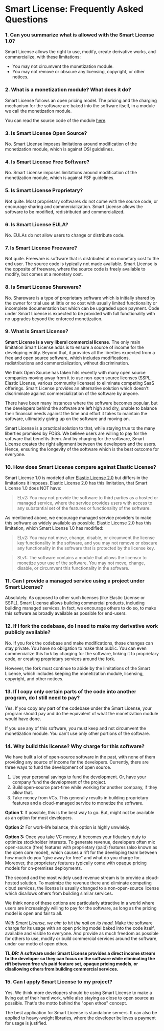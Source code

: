 # Smart License: Frequently Asked Questions

### 1. Can you summarize what is allowed with the Smart License 1.0?

Smart License allows the right to use, modify, create derivative works, and
commercialize, with these limitations:

- You may not circumvent the monetization module.
- You may not remove or obscure any licensing, copyright, or other notices.

### 2. What is a monetization module? What does it do?

Smart License follows an open pricing model. The pricing and the charging
mechanism for the software are baked into the software itself, in a module we
call the monetization module.

You can read the source code of the module [here](/billing).

### 3. Is Smart License Open Source?

No. Smart License imposes limitations around modification of the monetization
module, which is against OSI guidelines.

### 4. Is Smart License Free Software?

No. Smart License imposes limitations around modification of the monetization
module, which is against FSF guidelines.

### 5. Is Smart License Proprietary?

Not quite. Most proprietary softwares do not come with the source code, or
encourage sharing and commercialization. Smart License allows the software to be
modified, redistributed and commercialized.

### 6. Is Smart License EULA?

No. EULAs do not allow users to change or distribute code.

### 7. Is Smart License Freeware?

Not quite. Freeware is software that is distributed at no monetary cost to the
end user. The source code is typically not made available. Smart License is the
opposite of freeware, where the source code is freely available to modify, but
comes at a monetary cost.

### 8. Is Smart License Shareware?

No. Shareware is a type of proprietary software which is initially shared by the
owner for trial use at little or no cost with usually limited functionality or
incomplete documentation but which can be upgraded upon payment. Code under
Smart License is expected to be provided with full functionality with no
upgrades beyond the enforced monetization.

### 9. What is Smart License?

**Smart License is a very liberal commercial license.** The only main limitation
Smart License adds is to ensure a source of income for the developing entity.
Beyond that, it provides all the liberties expected from a free and open source
software, which includes modifications, redistributions and commercialization,
without discrimination.

We think Open Source has taken hits recently with many open source companies
moving away from it to use non-open source licenses (SSPL, Elastic License,
various community licenses) to eliminate competing SaaS offerings. Smart License
provides an alternative solution which doesn't discriminate against
commercialization of the software by anyone.

There have been many instances where the software becomes popular, but the
developers behind the software are left high and dry, unable to balance their
financial needs against the time and effort it takes to maintain the software,
ultimately giving up on the software and moving on.

Smart License is a practical solution to that, while staying true to the many
liberties promised by FOSS. We believe users are willing to pay for the software
that benefits them. And by charging for the software, Smart License creates the
right alignment between the developers and the users. Hence, ensuring the
longevity of the software which is the best outcome for everyone.

### 10. How does Smart License compare against Elastic License?

Smart License 1.0 is modeled after [Elastic License
2.0](https://www.elastic.co/licensing/elastic-license) but differs in the
limitations it imposes. Elastic License 2.0 has this limitation, that Smart
License 1.0 does NOT have:

> ELv2: You may not provide the software to third parties as a hosted or managed
  service, where the service provides users with access to any substantial set of
  the features or functionality of the software.

As mentioned above, we encourage managed service providers to make this software
as widely available as possible. Elastic License 2.0 has this limitation, which
Smart License 1.0 has modified:

> ELv2: You may not move, change, disable, or circumvent the license key
  functionality in the software, and you may not remove or obscure any
  functionality in the software that is protected by the license key.

> SLv1: The software contains a module that allows the licensor to monetize your use of
  the software. You may not move, change, disable, or circumvent this functionality
  in the software.

### 11. Can I provide a managed service using a project under Smart License?

Absolutely. As opposed to other such licenses (like Elastic License or
SSPL), Smart License allows building commercial products, including building
managed services. In fact, we encourage others to do so, to make
this software as broadly available as possible for end-users.

### 12. If I fork the codebase, do I need to make my derivative work publicly available?

No. If you fork the codebase and make modifications, those changes can stay
private. You have no obligation to make that public. You can even commercialize
this fork by charging for the software, linking it to proprietary code, or
creating proprietary services around the fork.

However, the fork must continue to abide by the limitations of the Smart
License, which includes keeping the monetization module, licensing, copyright,
and other notices.

### 13. If I copy only certain parts of the code into another program, do I still need to pay?

Yes. If you copy any part of the codebase under the Smart License,
your program should pay and do the equivalent of what the monetization module
would have done.

If you use any of this software, you must keep and not circumvent the
monetization module. You can't use only other portions of the software.

### 14. Why build this license? Why charge for this software?

We have built a lot of open-source software in the past, with none of them
providing any source of income for the developers. Currently, there are three ways
to fund the development of open source.

1. Use your personal savings to fund the development. Or, have your company fund
    the development of the project.
2. Build open-source part-time while working for another company, if they allow that.
3. Take money from VCs. This generally results in building proprietary features
    and a cloud-managed service to monetize the software.

**Option 1:** If possible, this is the best way to go. But, might not be available as an
option for most developers.

**Option 2:** For work-life balance, this option is highly unwieldy.

**Option 3:** Once you take VC money, it becomes your fiduciary duty to
    optimize stockholder interests. To generate revenue, developers often mix
    open-source (free) features with proprietary (paid) features (also known as
    the open core model), which causes a rift for the developing team between
    how much do you "give away for free" and what do you charge for. Moreover,
    the proprietary features typically come with opaque pricing models for
    on-premises deployments.

The second and the most widely used revenue stream is to provide a cloud-hosted
    solution. To maximize the revenue there and eliminate competing cloud
    services, the license is usually changed to a non-open-source license which
    disallows others from building similar services.

We think none of these options are particularly attractive in a world where
users are increasingly willing to pay for the software, as long as the pricing
model is open and fair to all.

*With Smart License, we aim to hit the nail on its head.* Make the software charge
for its usage with an open pricing model baked into the code itself, available
and visible to everyone. And provide as much freedom as possible for others to
use, modify or build commercial services around the software, under our motto of
open ethos.

**TL;DR: A software under Smart License provides a direct income stream to the
developer so they can focus on the software while eliminating the rift between
free v/s paid feature set, opaque pricing models, or disallowing others from
building commercial services.**


### 15. Can I apply Smart License to my project?

Yes. We think more developers should be using Smart License to make a living out
of their hard work, while also staying as close to open source as possible.
That's the motto behind the "open ethos" concept.

The best application for Smart License is standalone servers. It can also be
applied to heavy-weight libraries, where the developer believes a payment for
usage is justified.
